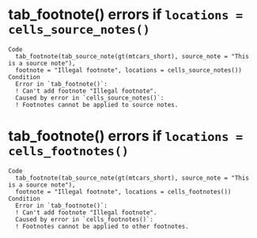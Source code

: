 # tab_footnote() errors if `locations = cells_source_notes()`

    Code
      tab_footnote(tab_source_note(gt(mtcars_short), source_note = "This is a source note"),
      footnote = "Illegal footnote", locations = cells_source_notes())
    Condition
      Error in `tab_footnote()`:
      ! Can't add footnote "Illegal footnote".
      Caused by error in `cells_source_notes()`:
      ! Footnotes cannot be applied to source notes.

# tab_footnote() errors if `locations = cells_footnotes()`

    Code
      tab_footnote(tab_source_note(gt(mtcars_short), source_note = "This is a source note"),
      footnote = "Illegal footnote", locations = cells_footnotes())
    Condition
      Error in `tab_footnote()`:
      ! Can't add footnote "Illegal footnote".
      Caused by error in `cells_footnotes()`:
      ! Footnotes cannot be applied to other footnotes.

